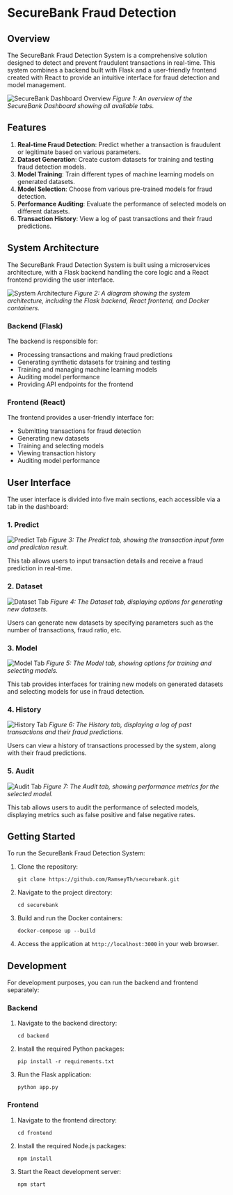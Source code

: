 # SecureBank Fraud Detection

## Overview

The SecureBank Fraud Detection System is a comprehensive solution designed to detect and prevent fraudulent transactions in real-time. This system combines a backend built with Flask and a user-friendly frontend created with React to provide an intuitive interface for fraud detection and model management.

![SecureBank Dashboard Overview](images/dashboard_overview.png)
*Figure 1: An overview of the SecureBank Dashboard showing all available tabs.*

## Features

1. **Real-time Fraud Detection**: Predict whether a transaction is fraudulent or legitimate based on various parameters.
2. **Dataset Generation**: Create custom datasets for training and testing fraud detection models.
3. **Model Training**: Train different types of machine learning models on generated datasets.
4. **Model Selection**: Choose from various pre-trained models for fraud detection.
5. **Performance Auditing**: Evaluate the performance of selected models on different datasets.
6. **Transaction History**: View a log of past transactions and their fraud predictions.

## System Architecture

The SecureBank Fraud Detection System is built using a microservices architecture, with a Flask backend handling the core logic and a React frontend providing the user interface.

![System Architecture](images/system_architecture.png)
*Figure 2: A diagram showing the system architecture, including the Flask backend, React frontend, and Docker containers.*

### Backend (Flask)

The backend is responsible for:
- Processing transactions and making fraud predictions
- Generating synthetic datasets for training and testing
- Training and managing machine learning models
- Auditing model performance
- Providing API endpoints for the frontend

### Frontend (React)

The frontend provides a user-friendly interface for:
- Submitting transactions for fraud detection
- Generating new datasets
- Training and selecting models
- Viewing transaction history
- Auditing model performance

## User Interface

The user interface is divided into five main sections, each accessible via a tab in the dashboard:

### 1. Predict

![Predict Tab](images/predict_tab.png)
*Figure 3: The Predict tab, showing the transaction input form and prediction result.*

This tab allows users to input transaction details and receive a fraud prediction in real-time.

### 2. Dataset

![Dataset Tab](images/dataset_tab.png)
*Figure 4: The Dataset tab, displaying options for generating new datasets.*

Users can generate new datasets by specifying parameters such as the number of transactions, fraud ratio, etc.

### 3. Model

![Model Tab](images/model_tab.png)
*Figure 5: The Model tab, showing options for training and selecting models.*

This tab provides interfaces for training new models on generated datasets and selecting models for use in fraud detection.

### 4. History

![History Tab](images/history_tab.png)
*Figure 6: The History tab, displaying a log of past transactions and their fraud predictions.*

Users can view a history of transactions processed by the system, along with their fraud predictions.

### 5. Audit

![Audit Tab](images/audit_tab.png)
*Figure 7: The Audit tab, showing performance metrics for the selected model.*

This tab allows users to audit the performance of selected models, displaying metrics such as false positive and false negative rates.

## Getting Started

To run the SecureBank Fraud Detection System:

1. Clone the repository:
   ```
   git clone https://github.com/RamseyTh/securebank.git
   ```

2. Navigate to the project directory:
   ```
   cd securebank
   ```

3. Build and run the Docker containers:
   ```
   docker-compose up --build
   ```

4. Access the application at `http://localhost:3000` in your web browser.

## Development

For development purposes, you can run the backend and frontend separately:

### Backend

1. Navigate to the backend directory:
   ```
   cd backend
   ```

2. Install the required Python packages:
   ```
   pip install -r requirements.txt
   ```

3. Run the Flask application:
   ```
   python app.py
   ```

### Frontend

1. Navigate to the frontend directory:
   ```
   cd frontend
   ```

2. Install the required Node.js packages:
   ```
   npm install
   ```

3. Start the React development server:
   ```
   npm start
   ```

